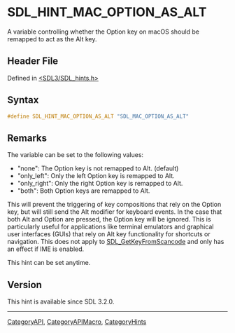 # SDL_HINT_MAC_OPTION_AS_ALT

A variable controlling whether the Option key on macOS should be remapped to act as the Alt key.

## Header File

Defined in [<SDL3/SDL_hints.h>](https://github.com/libsdl-org/SDL/blob/main/include/SDL3/SDL_hints.h)

## Syntax

```c
#define SDL_HINT_MAC_OPTION_AS_ALT "SDL_MAC_OPTION_AS_ALT"
```

## Remarks

The variable can be set to the following values:

- "none": The Option key is not remapped to Alt. (default)
- "only_left": Only the left Option key is remapped to Alt.
- "only_right": Only the right Option key is remapped to Alt.
- "both": Both Option keys are remapped to Alt.

This will prevent the triggering of key compositions that rely on the
Option key, but will still send the Alt modifier for keyboard events. In
the case that both Alt and Option are pressed, the Option key will be
ignored. This is particularly useful for applications like terminal
emulators and graphical user interfaces (GUIs) that rely on Alt key
functionality for shortcuts or navigation. This does not apply to
[SDL_GetKeyFromScancode](SDL_GetKeyFromScancode) and only has an effect if
IME is enabled.

This hint can be set anytime.

## Version

This hint is available since SDL 3.2.0.

----
[CategoryAPI](CategoryAPI), [CategoryAPIMacro](CategoryAPIMacro), [CategoryHints](CategoryHints)

